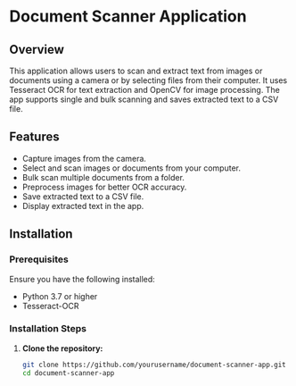 # Document Scanner Application

## Overview
This application allows users to scan and extract text from images or documents using a camera or by selecting files from their computer. It uses Tesseract OCR for text extraction and OpenCV for image processing. The app supports single and bulk scanning and saves extracted text to a CSV file.

## Features
- Capture images from the camera.
- Select and scan images or documents from your computer.
- Bulk scan multiple documents from a folder.
- Preprocess images for better OCR accuracy.
- Save extracted text to a CSV file.
- Display extracted text in the app.

## Installation

### Prerequisites
Ensure you have the following installed:
- Python 3.7 or higher
- Tesseract-OCR

### Installation Steps
1. **Clone the repository:**
   ```bash
   git clone https://github.com/yourusername/document-scanner-app.git
   cd document-scanner-app
